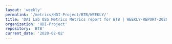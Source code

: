 ```yaml
---
layout: 'weekly'
permalink: '/metrics/HDI-Project/BTB/WEEKLY/'
title: 'DAI Lab OSS Metrics Metrics report for BTB | WEEKLY-REPORT-2020-02-02'
organization: 'HDI-Project'
repository: 'BTB'
current_date: '2020-02-02'
---
```

